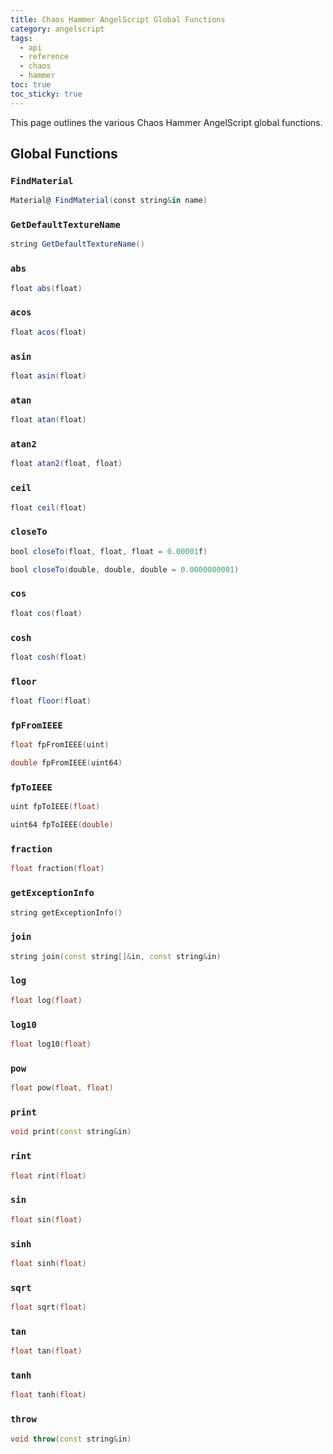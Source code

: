 ```yaml
---
title: Chaos Hammer AngelScript Global Functions
category: angelscript
tags:
  - api
  - reference
  - chaos
  - hammer
toc: true
toc_sticky: true
---
```


This page outlines the various Chaos Hammer AngelScript global functions.

## Global Functions

### `FindMaterial`

```as
Material@ FindMaterial(const string&in name)

```

### `GetDefaultTextureName`

```as
string GetDefaultTextureName()
```

### `abs`

```as
float abs(float)
```

### `acos`

```as
float acos(float)
```

### `asin`

```as
float asin(float)
```

### `atan`

```as
float atan(float)
```

### `atan2`

```as
float atan2(float, float)
```

### `ceil`

```as
float ceil(float)
```

### `closeTo`

```as
bool closeTo(float, float, float = 0.00001f)

bool closeTo(double, double, double = 0.0000000001)
```

### `cos`

```as
float cos(float)
```

### `cosh`

```as
float cosh(float)
```

### `floor`

```as
float floor(float)
```


### `fpFromIEEE`

```cpp
float fpFromIEEE(uint)

double fpFromIEEE(uint64)
```

### `fpToIEEE`

```cpp
uint fpToIEEE(float)

uint64 fpToIEEE(double)
```

### `fraction`

```cpp
float fraction(float)
```

### `getExceptionInfo`

```cpp
string getExceptionInfo()
```

### `join`

```cpp
string join(const string[]&in, const string&in)
```

### `log`

```cpp
float log(float)
```

### `log10`

```cpp
float log10(float)
```

### `pow`

```cpp
float pow(float, float)
```

### `print`

```cpp
void print(const string&in)
```

### `rint`

```cpp
float rint(float)
```

### `sin`

```cpp
float sin(float)
```

### `sinh`

```cpp
float sinh(float)
```

### `sqrt`

```cpp
float sqrt(float)
```

### `tan`

```cpp
float tan(float)
```

### `tanh`

```cpp
float tanh(float)
```

### `throw`

```cpp
void throw(const string&in)
```

